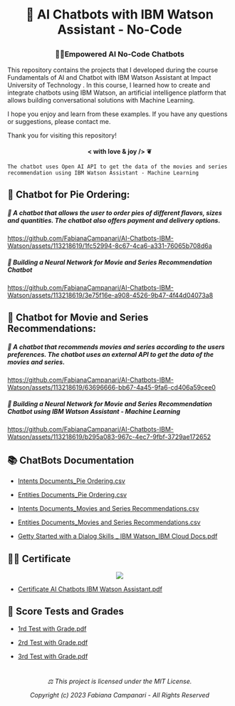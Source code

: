 # <p align="center"> 🤖  AI Chatbots with IBM Watson Assistant - No-Code

### <p align="center">  💪🏽Empowered AI No-Code Chatbots

This repository contains the projects that I developed during the course Fundamentals of AI and Chatbot with IBM Watson Assistant at Impact University of Technology . In this course, I learned how to create and integrate chatbots using IBM Watson, an artificial intelligence platform that allows building conversational solutions with Machine Learning.


I hope you enjoy and learn from these examples. If you have any questions or suggestions, please contact me.

Thank you for visiting this repository!

#### <p align="center"> < with love & joy /> ❦


    The chatbot uses Open AI API to get the data of the movies and series recommendation using IBM Watson Assistant - Machine Learning




## 🥧 Chatbot for Pie Ordering:

##### 💬 A chatbot that allows the user to order pies of different flavors, sizes and quantities. The chatbot also offers payment and delivery options.

https://github.com/FabianaCampanari/AI-Chatbots-IBM-Watson/assets/113218619/1fc52994-8c67-4ca6-a331-76065b708d6a


##### 🧠 Building a Neural Network for Movie and Series Recommendation Chatbot

https://github.com/FabianaCampanari/AI-Chatbots-IBM-Watson/assets/113218619/3e75f16e-a908-4526-9b47-4f44d04073a8




## 🍿 Chatbot for Movie and Series Recommendations: 

##### 💬 A chatbot that recommends movies and series according to the users preferences. The chatbot uses an external API to get the data of the movies and series.

https://github.com/FabianaCampanari/AI-Chatbots-IBM-Watson/assets/113218619/63696666-bb67-4a45-9fa6-cd406a59cee0


##### 🧠 Building a Neural Network for Movie and Series Recommendation Chatbot using IBM Watson Assistant - Machine Learning

https://github.com/FabianaCampanari/AI-Chatbots-IBM-Watson/assets/113218619/b295a083-967c-4ec7-9fbf-3729ae172652




## 📚 ChatBots Documentation

- [Intents Documents_Pie Ordering.csv](https://github.com/FabianaCampanari/AI-Chatbots-IBM-Watson/files/12655557/Intents.Documents_Pie.Ordering.csv)

- [Entities Documents_Pie Ordering.csv](https://github.com/FabianaCampanari/AI-Chatbots-IBM-Watson/files/12655564/Entities.Documents_Pie.Ordering.csv)

- [Intents Documents_Movies and Series Recommendations.csv](https://github.com/FabianaCampanari/AI-Chatbots-IBM-Watson/files/12655590/Intents.Documents_Movies.and.Series.Recommendations.csv)

- [Entities Documents_Movies and  Series Recommendations.csv](https://github.com/FabianaCampanari/AI-Chatbots-IBM-Watson/files/12655608/Entities.Documents_Movies.and.Series.Recommendations.csv)

- [Getty Started with a Dialog Skills _ IBM Watson_IBM Cloud Docs.pdf](https://github.com/FabianaCampanari/AI-Chatbots-IBM-Watson/files/12655622/Getty.Started.with.a.Dialog.Skills._.IBM.Watson_IBM.Cloud.Docs.pdf)




## 👩‍🎓 Certificate

<p align="center">
<img src="https://github.com/FabianaCampanari/AI-Chatbots-IBM-Watson/assets/113218619/f6557c97-97c9-41ba-a4dd-2057bfb09ecc" />

- [Certificate AI Chatbots IBM Watson Assistant.pdf](https://github.com/FabianaCampanari/AI-Chatbots-IBM-Watson/files/12706915/7_Cetificate_Course-30446-isohf.pdf)




## 📝 Score Tests and Grades

- [1rd Test with Grade.pdf](https://github.com/FabianaCampanari/AI-Chatbots-IBM-Watson/files/12706960/1_Score.Test_AI_Machine.Learning.pdf)

- [2rd Test with Grade.pdf](https://github.com/FabianaCampanari/AI-Chatbots-IBM-Watson/files/12706964/2_Score.Test_AI_Machine.Learning.pdf)

- [3rd Test with Grade.pdf](https://github.com/FabianaCampanari/AI-Chatbots-IBM-Watson/files/12706977/3_Score.Test_AI_Machine.Learning.pdf)















#

###### <p align="center"> ⚖︎ This project is licensed under the MIT License. <p align="center"> Copyright (c) 2023 Fabiana Campanari - All Rights Reserved  </p>



